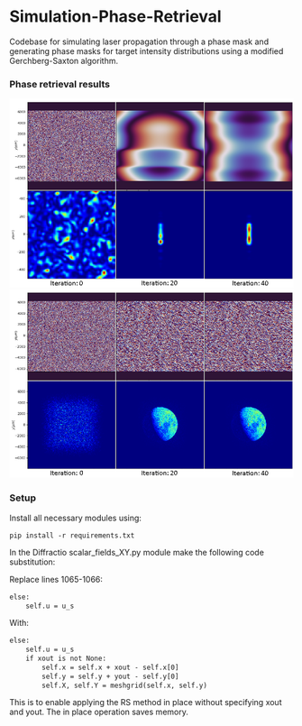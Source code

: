# Simulation-Phase-Retrieval
Codebase for simulating laser propagation through a phase mask and generating phase masks for target intensity distributions using a modified Gerchberg-Saxton algorithm.

### Phase retrieval results
![plot](./report_images/line_target_results.png)
![plot](./report_images/moon_target_results.png)

### Setup
Install all necessary modules using:

    pip install -r requirements.txt

In the Diffractio scalar_fields_XY.py module make the following code substitution:

Replace lines 1065-1066:

    else:
        self.u = u_s

With:

    else:
        self.u = u_s
        if xout is not None:
            self.x = self.x + xout - self.x[0]
            self.y = self.y + yout - self.y[0]
            self.X, self.Y = meshgrid(self.x, self.y)

This is to enable applying the RS method in place without specifying xout and yout. The in place operation saves memory.
